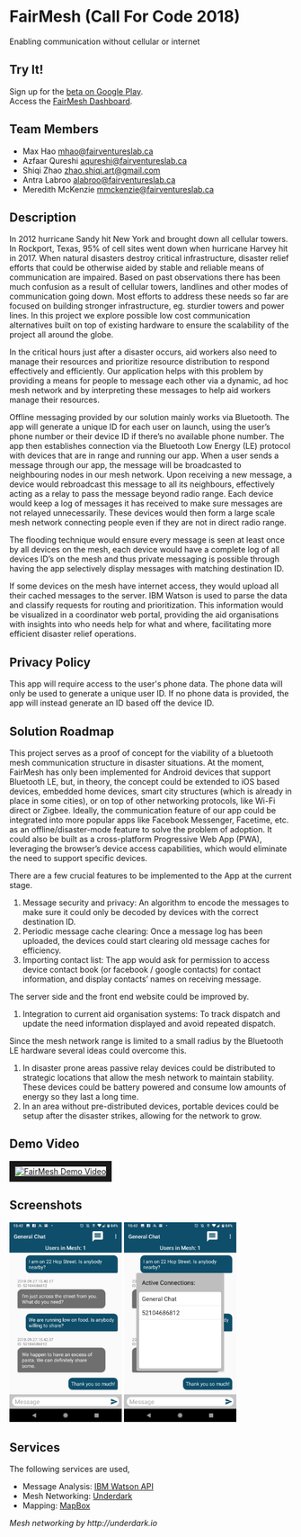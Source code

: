 # FairMesh (Call For Code 2018)

Enabling communication without cellular or internet

## Try It!

Sign up for the [beta on Google Play](https://play.google.com/apps/testing/com.fairmesh.mhao.meshnetwork).  
Access the [FairMesh Dashboard](https://fairmesh-dashboard.mybluemix.net/).

## Team Members

- Max Hao <mhao@fairventureslab.ca>
- Azfaar Qureshi <aqureshi@fairventureslab.ca>
- Shiqi Zhao <zhao.shiqi.art@gmail.com>
- Antra Labroo <alabroo@fairventureslab.ca>
- Meredith McKenzie <mmckenzie@fairventureslab.ca>

## Description

In 2012 hurricane Sandy hit New York and brought down all cellular towers. In Rockport, Texas, 95% of cell sites went down when hurricane Harvey hit in 2017. When natural disasters destroy critical infrastructure, disaster relief efforts that could be otherwise aided by stable and reliable means of communication are impaired. Based on past observations there has been much confusion as a result of cellular towers, landlines and other modes of communication going down. Most efforts to address these needs so far are focused on building stronger infrastructure, eg. sturdier towers and power lines. In this project we explore possible low cost communication alternatives built on top of existing hardware to ensure the scalability of the project all around the globe. 

In the critical hours just after a disaster occurs, aid workers also need to manage their resources and prioritize resource distribution to respond effectively and efficiently. Our application helps with this problem by providing a means for people to message each other via a dynamic, ad hoc mesh network and by interpreting these messages to help aid workers manage their resources.

Offline messaging provided by our solution mainly works via Bluetooth. The app will generate a unique ID for each user on launch, using the user’s phone number or their device ID if there’s no available phone number. The app then establishes connection via the Bluetooth Low Energy (LE) protocol with devices that are in range and running our app. When a user sends a message through our app, the message will be broadcasted to neighbouring nodes in our mesh network. Upon receiving a new message, a device would rebroadcast this message to all its neighbours, effectively acting as a relay to pass the message beyond radio range. Each device would keep a log of messages it has received to make sure messages are not relayed unnecessarily. These devices would then form a large scale mesh network connecting people even if they are not in direct radio range. 

The flooding technique would ensure every message is seen at least once by all devices on the mesh, each device would have a complete log of all devices ID’s on the mesh and thus private messaging is possible through having the app selectively display messages with matching destination ID. 

If some devices on the mesh have internet access, they would upload all their cached messages to the server. IBM Watson is used to parse the data and classify requests for routing and prioritization. This information would be visualized in a coordinator web portal, providing the aid organisations with insights into who needs help for what and where, facilitating more efficient disaster relief operations. 

## Privacy Policy

This app will require access to the user's phone data. The phone data will only be used to generate a unique user ID. If no phone data is provided, the app will instead generate an ID based off the device ID.

## Solution Roadmap

This project serves as a proof of concept for the viability of a bluetooth mesh communication structure in disaster situations. At the moment, FairMesh has only been implemented for Android devices that support Bluetooth LE, but, in theory, the concept could be extended to iOS based devices, embedded home devices, smart city structures (which is already in place in some cities), or on top of other networking protocols, like Wi-Fi direct or Zigbee. Ideally, the communication feature of our app could be integrated into more popular apps like Facebook Messenger, Facetime, etc. as an offline/disaster-mode feature to solve the problem of adoption. It could also be built as a cross-platform Progressive Web App (PWA), leveraging the browser’s device access capabilities, which would eliminate the need to support specific devices.

There are a few crucial features to be implemented to the App at the current stage. 
1. Message security and privacy: An algorithm to encode the messages to make sure it could only be decoded by devices with the correct destination ID. 
1. Periodic message cache clearing: Once a message log has been uploaded, the devices could start clearing old message caches for efficiency. 
1. Importing contact list: The app would ask for permission to access device contact book (or facebook / google contacts) for contact information, and display contacts’ names on receiving message. 

The server side and the front end website could be improved by. 
1. Integration to current aid organisation systems: To track dispatch and update the need information displayed and avoid repeated dispatch. 

Since the mesh network range is limited to a small radius by the Bluetooth LE hardware several ideas could overcome this.
1. In disaster prone areas passive relay devices could be distributed to strategic locations that allow the mesh network to maintain stability.  These devices could be battery powered and consume low amounts of energy so they last a long time.
1. In an area without pre-distributed devices, portable devices could be setup after the disaster strikes, allowing for the network to grow.


## Demo Video
<a href="http://www.youtube.com/watch?feature=player_embedded&v=XNhBIj2UFAk
" target="_blank"><img src="http://img.youtube.com/vi/XNhBIj2UFAk/0.jpg" 
alt="FairMesh Demo Video" width="240" height="180" border="10" /></a>

## Screenshots
<img src="Screenshot2.png" alt="Screenshot2" width="200"/>
<img src="Screenshot1.png" alt="Screenshot1" width="200"/>

## Services

The following services are used,

- Message Analysis: [IBM Watson API](https://www.ibm.com/watson/developer/)
- Mesh Networking: [Underdark](http://underdark.io) 
- Mapping: [MapBox](https://www.mapbox.com/)

_Mesh networking by http://underdark.io_
